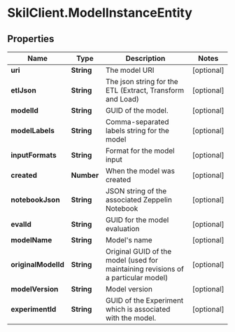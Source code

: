 # SkilClient.ModelInstanceEntity

## Properties

Name | Type | Description | Notes
------------ | ------------- | ------------- | -------------
**uri** | **String** | The model URI | [optional] 
**etlJson** | **String** | The json string for the ETL (Extract, Transform and Load) | [optional] 
**modelId** | **String** | GUID of the model. | [optional] 
**modelLabels** | **String** | Comma-separated labels string for the model | [optional] 
**inputFormats** | **String** | Format for the model input | [optional] 
**created** | **Number** | When the model was created | [optional] 
**notebookJson** | **String** | JSON string of the associated Zeppelin Notebook | [optional] 
**evalId** | **String** | GUID for the model evaluation | [optional] 
**modelName** | **String** | Model&#39;s name | [optional] 
**originalModelId** | **String** | Original GUID of the model (used for maintaining revisions of a particular model) | [optional] 
**modelVersion** | **String** | Model version | [optional] 
**experimentId** | **String** | GUID of the Experiment which is associated with the model. | [optional] 


